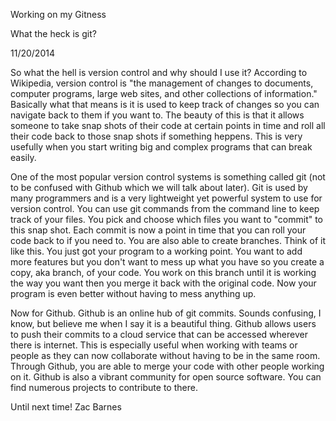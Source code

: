 
Working on my Gitness

What the heck is git?

11/20/2014

So what the hell is version control and why should I use it? According to Wikipedia, version control is "the management of changes to documents, computer programs, large web sites, and other collections of information." Basically what that means is it is used to keep track of changes so you can navigate back to them if you want to. The beauty of this is that it allows someone to take snap shots of their code at certain points in time and roll all their code back to those snap shots if something heppens. This is very usefully when you start writing big and complex programs that can break easily.

One of the most popular version control systems is something called git (not to be confused with Github which we will talk about later). Git is used by many programmers and is a very lightweight yet powerful system to use for version control. You can use git commands from the command line to keep track of your files. You pick and choose which files you want to "commit" to this snap shot. Each commit is now a point in time that you can roll your code back to if you need to. You are also able to create branches. Think of it like this. You just got your program to a working point. You want to add more features but you don't want to mess up what you have so you create a copy, aka branch, of your code. You work on this branch until it is working the way you want then you merge it back with the original code. Now your program is even better without having to mess anything up.

Now for Github. Github is an online hub of git commits. Sounds confusing, I know, but believe me when I say it is a beautiful thing. Github allows users to push their commits to a cloud service that can be accessed wherever there is internet. This is especially useful when working with teams or people as they can now collaborate without having to be in the same room. Through Github, you are able to merge your code with other people working on it. Github is also a vibrant community for open source software. You can find numerous projects to contribute to there.

Until next time!
Zac Barnes



